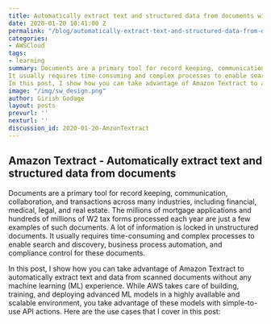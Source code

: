 ```yaml
---
title: Automatically extract text and structured data from documents with Amazon Textract
date: 2020-01-20 10:41:00 Z
permalink: "/blog/automatically-extract-text-and-structured-data-from-documents-with-amazon-textract"
categories:
- AWSCloud
tags:
- learning
summary: Documents are a primary tool for record keeping, communication, collaboration, and transactions across many industries, including financial, medical, legal, and real estate. The millions of mortgage applications and hundreds of millions of W2 tax forms processed each year are just a few examples of such documents. A lot of information is locked in unstructured documents.
It usually requires time-consuming and complex processes to enable search and discovery, business process automation, and compliance control for these documents.
In this post, I show how you can take advantage of Amazon Textract to automatically extract text and data from scanned documents without any machine learning (ML) experience.
image: "/img/sw_design.png"
author: Girish Godage
layout: posts
prevurl: ''
nexturl: ''
discussion_id: 2020-01-20-AmzonTextract
---
```


## Amazon Textract - Automatically extract text and structured data from documents

Documents are a primary tool for record keeping, communication, collaboration, and transactions across many industries, including financial, medical, legal, and real estate. The millions of mortgage applications and hundreds of millions of W2 tax forms processed each year are just a few examples of such documents. A lot of information is locked in unstructured documents. It usually requires time-consuming and complex processes to enable search and discovery, business process automation, and compliance control for these documents.

In this post, I show how you can take advantage of Amazon Textract to automatically extract text and data from scanned documents without any machine learning (ML) experience. While AWS takes care of building, training, and deploying advanced ML models in a highly available and scalable environment, you take advantage of these models with simple-to-use API actions. Here are the use cases that I cover in this post:

